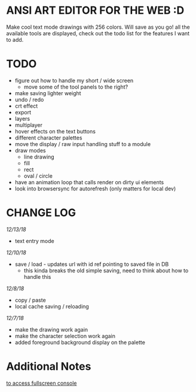 ANSI ART EDITOR FOR THE WEB :D
===============================

Make cool text mode drawings with 256 colors. Will save as you go! all the available tools are displayed, check out the todo list for the features I want to add.

TODO
====
- figure out how to handle my short / wide screen
  - move some of the tool panels to the right?
- make saving lighter weight
- undo / redo
- crt effect
- export
- layers
- multiplayer
- hover effects on the text buttons
- different character palettes
- move the display / raw input handling stuff to a module
- draw modes
  - line drawing
  - fill
  - rect
  - oval / circle
- have an animation loop that calls render on dirty ui elements
- look into browsersync for autorefresh (only matters for local dev)

CHANGE LOG
==========
*12/13/18*
- text entry mode

*12/10/18*
- save / load - updates url with id ref pointing to saved file in DB
  - this kinda breaks the old simple saving, need to think about how to handle this

*12/8/18*
- copy / paste
- local cache saving / reloading

*12/7/18*
- make the drawing work again
- make the character selection work again
- added foreground background display on the palette


Additional Notes
================
[to access fullscreen console](https://glitch.com/edit/console.html?asc-paint)